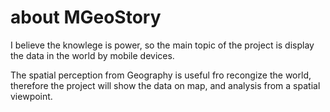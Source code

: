 # about MGeoStory
I believe the knowlege is power, so the main topic of the project is display the data in the world by mobile devices.

The spatial perception from Geography is useful fro recongize the world, therefore the project will show the data on map, and analysis from a spatial viewpoint. 
